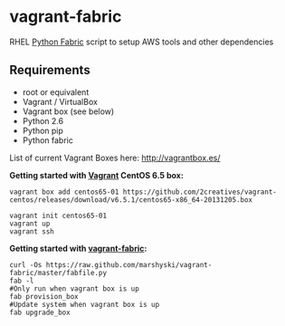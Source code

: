 vagrant-fabric
==============

RHEL [Python Fabric][1] script to setup AWS tools and other dependencies

Requirements
------------
  * root or equivalent
  * Vagrant / VirtualBox 
  * Vagrant box (see below)
  * Python 2.6
  * Python pip
  * Python fabric
  
List of current Vagrant Boxes here:  http://vagrantbox.es/ 

**Getting started with [Vagrant][2] CentOS 6.5 box:**

    vagrant box add centos65-01 https://github.com/2creatives/vagrant-centos/releases/download/v6.5.1/centos65-x86_64-20131205.box
    
    vagrant init centos65-01
    vagrant up
    vagrant ssh

**Getting started with [vagrant-fabric][3]:**

    curl -Os https://raw.github.com/marshyski/vagrant-fabric/master/fabfile.py
    fab -l
    #Only run when vagrant box is up
    fab provision_box
    #Update system when vagrant box is up
    fab upgrade_box


  [1]: http://fabfile.org/
  [2]: http://www.vagrantup.com/
  [3]: https://github.com/marshyski/vagrant-fabric
